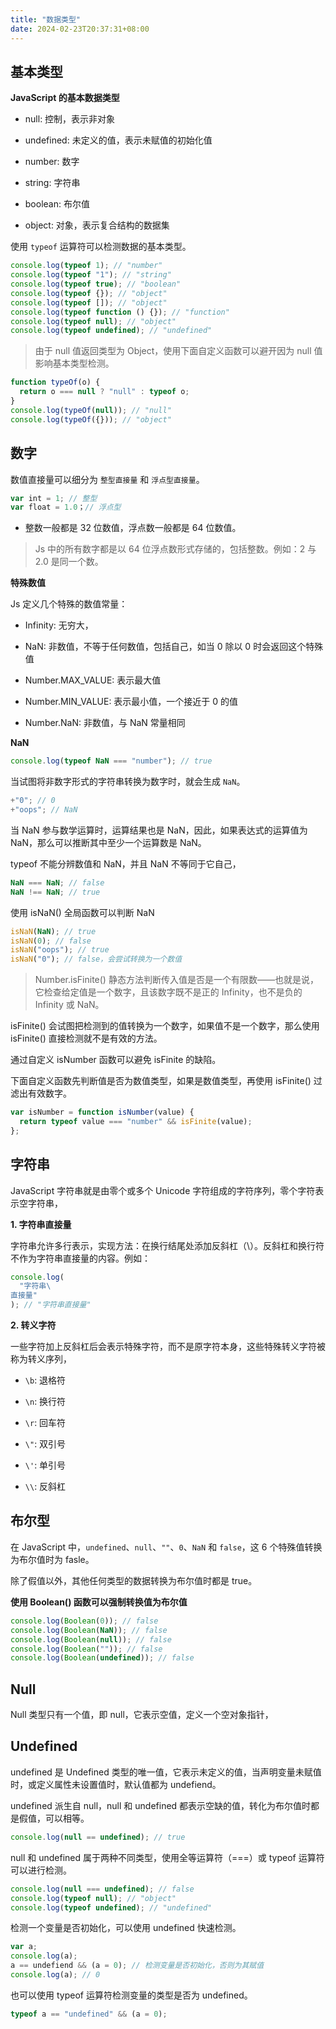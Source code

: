 ```yaml
---
title: "数据类型"
date: 2024-02-23T20:37:31+08:00
---
```


## 基本类型

**JavaScript 的基本数据类型**

- null: 控制，表示非对象

- undefined: 未定义的值，表示未赋值的初始化值

- number: 数字

- string: 字符串

- boolean: 布尔值

- object: 对象，表示复合结构的数据集

使用 `typeof` 运算符可以检测数据的基本类型。

```js
console.log(typeof 1); // "number"
console.log(typeof "1"); // "string"
console.log(typeof true); // "boolean"
console.log(typeof {}); // "object"
console.log(typeof []); // "object"
console.log(typeof function () {}); // "function"
console.log(typeof null); // "object"
console.log(typeof undefined); // "undefined"
```

> 由于 null 值返回类型为 Object，使用下面自定义函数可以避开因为 null 值影响基本类型检测。

```js
function typeOf(o) {
  return o === null ? "null" : typeof o;
}
console.log(typeOf(null)); // "null"
console.log(typeOf({})); // "object"
```

## 数字

数值直接量可以细分为 `整型直接量` 和 `浮点型直接量`。

```js
var int = 1; // 整型
var float = 1.0；// 浮点型
```

- 整数一般都是 32 位数值，浮点数一般都是 64 位数值。

> Js 中的所有数字都是以 64 位浮点数形式存储的，包括整数。例如：2 与 2.0 是同一个数。

**特殊数值**

Js 定义几个特殊的数值常量：

- Infinity: 无穷大，

- NaN: 非数值，不等于任何数值，包括自己，如当 0 除以 0 时会返回这个特殊值

- Number.MAX_VALUE: 表示最大值

- Number.MIN_VALUE: 表示最小值，一个接近于 0 的值

- Number.NaN: 非数值，与 NaN 常量相同

**NaN**

```js
console.log(typeof NaN === "number"); // true
```

当试图将非数字形式的字符串转换为数字时，就会生成 `NaN`。

```js
+"0"; // 0
+"oops"; // NaN
```

当 NaN 参与数学运算时，运算结果也是 NaN，因此，如果表达式的运算值为 NaN，那么可以推断其中至少一个运算数是 NaN。

typeof 不能分辨数值和 NaN，并且 NaN 不等同于它自己，

```js
NaN === NaN; // false
NaN !== NaN; // true
```

使用 isNaN() 全局函数可以判断 NaN

```js
isNaN(NaN); // true
isNaN(0); // false
isNaN("oops"); // true
isNaN("0"); // false，会尝试转换为一个数值
```

> Number.isFinite() 静态方法判断传入值是否是一个有限数——也就是说，它检查给定值是一个数字，且该数字既不是正的 Infinity，也不是负的 Infinity 或 NaN。

isFinite() 会试图把检测到的值转换为一个数字，如果值不是一个数字，那么使用 isFinite() 直接检测就不是有效的方法。

通过自定义 isNumber 函数可以避免 isFinite 的缺陷。

下面自定义函数先判断值是否为数值类型，如果是数值类型，再使用 isFinite() 过滤出有效数字。

```js
var isNumber = function isNumber(value) {
  return typeof value === "number" && isFinite(value);
};
```

## 字符串

JavaScript 字符串就是由零个或多个 Unicode 字符组成的字符序列，零个字符表示空字符串，

**1. 字符串直接量**

字符串允许多行表示，实现方法：在换行结尾处添加反斜杠（\）。反斜杠和换行符不作为字符串直接量的内容。例如：

```js
console.log(
  "字符串\
直接量"
); // "字符串直接量"
```

**2. 转义字符**

一些字符加上反斜杠后会表示特殊字符，而不是原字符本身，这些特殊转义字符被称为转义序列，

- `\b`: 退格符

- `\n`: 换行符

- `\r`: 回车符

- `\"`: 双引号

- `\'`: 单引号

- `\\`: 反斜杠

## 布尔型

在 JavaScript 中，`undefined`、`null`、`""`、`0`、`NaN` 和 `false`，这 6 个特殊值转换为布尔值时为 fasle。

除了假值以外，其他任何类型的数据转换为布尔值时都是 true。

**使用 Boolean() 函数可以强制转换值为布尔值**

```js
console.log(Boolean(0)); // false
console.log(Boolean(NaN)); // false
console.log(Boolean(null)); // false
console.log(Boolean("")); // false
console.log(Boolean(undefined)); // false
```

## Null

Null 类型只有一个值，即 null，它表示空值，定义一个空对象指针，

## Undefined

undefined 是 Undefined 类型的唯一值，它表示未定义的值，当声明变量未赋值时，或定义属性未设置值时，默认值都为 undefiend。

undefined 派生自 null，null 和 undefined 都表示空缺的值，转化为布尔值时都是假值，可以相等。

```js
console.log(null == undefined); // true
```

null 和 undefined 属于两种不同类型，使用全等运算符（===）或 typeof 运算符可以进行检测。

```js
console.log(null === undefined); // false
console.log(typeof null); // "object"
console.log(typeof undefined); // "undefined"
```

检测一个变量是否初始化，可以使用 undefined 快速检测。

```js
var a;
console.log(a);
a == undefiend && (a = 0); // 检测变量是否初始化，否则为其赋值
console.log(a); // 0
```

也可以使用 typeof 运算符检测变量的类型是否为 undefined。

```js
typeof a == "undefined" && (a = 0);
```

